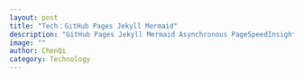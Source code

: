 ```yaml
---
layout: post
title: "Tech：GitHub Pages Jekyll Mermaid"
description: "GitHub Pages Jekyll Mermaid Asynchronous PageSpeedInsights LightHouse"
image: ""
author: ChenQi
category: Technology
---
```


